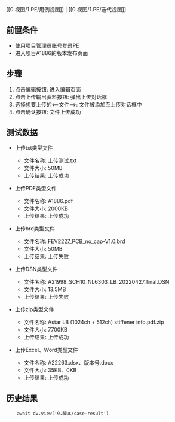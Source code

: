 [[0.视图/1.PE/用例视图]] | [[0.视图/1.PE/迭代视图]]

## 前置条件

- 使用项目管理员账号登录PE
- 进入项目A1886的版本发布页面

## 步骤

1. 点击编辑按钮: 进入编辑页面
2. 点击上传输出资料按钮: 弹出上传对话框
3. 选择想要上传的<==文件==>: 文件被添加至上传对话框中
4. 点击确认按钮: 文件上传成功

## 测试数据

- 上传txt类型文件
	- 文件名称: 上传测试.txt
	- 文件大小: 50MB
	- 上传结果: 上传成功

- 上传PDF类型文件
	- 文件名称: A1886.pdf
	- 文件大小: 2000KB
	- 上传结果: 上传成功

- 上传brd类型文件
	- 文件名称: FEV2227_PCB_no_cap-V1.0.brd
	- 文件大小: 50MB
	- 上传结果: 上传失败

- 上传DSN类型文件
	- 文件名称: A21998_SCH10_NL6303_LB_20220427_final.DSN
	- 文件大小: 13.5MB
	- 上传结果: 上传失败

- 上传zip类型文件
	- 文件名称: Astar LB (1024ch + 512ch) stiffener info.pdf.zip
	- 文件大小: 7700KB
	- 上传结果: 上传成功

- 上传Excel、Word类型文件
	- 文件名称: A22263.xlsx、版本号.docx
	- 文件大小: 35KB、0KB
	- 上传结果: 上传成功

## 历史结果

```dataviewjs
    await dv.view('9.脚本/case-result')
```
